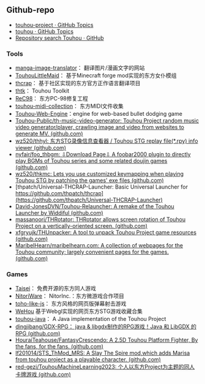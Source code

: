 ## Github-repo

- [touhou-project · GitHub Topics](https://github.com/topics/touhou-project)
- [touhou · GitHub Topics](https://github.com/topics/touhou)
- [Repository search Touhou · GitHub](https://github.com/search?q=touhou&type=repositories)

### Tools

- [manga-image-translator](https://github.com/Touhou-Public/manga-image-translator)： 翻译图片/漫画文字的网站
- [TouhouLittleMaid](https://github.com/Touhou-Public/TouhouLittleMaid)： 基于Minecraft forge mod实现的东方女仆模组
- [thcrap](https://github.com/Touhou-Public/thcrap)： 基于社区实现的东方官方正作语言翻译项目
- [thtk](https://github.com/Touhou-Public/thtk)： Touhou Toolkit
- [ReC98](https://github.com/Touhou-Public/ReC98)： 东方PC-98修复工程
- [touhou-midi-collection](https://github.com/Touhou-Public/touhou-midi-collection)： 东方MIDI文件收集
- [Touhou-Web-Engine](https://github.com/kvfrans/touhou)：engine for web-based bullet dodging game
- [Touhou-Public/th-music-video-generator: Touhou Project random music video generator/player, crawling image and video from websites to generate MV. (github.com)](https://github.com/Touhou-Public/th-music-video-generator)
- [wz520/thhyl: 东方STG录像信息查看器 / Touhou STG replay file(*.rpy) info viewer (github.com)](https://github.com/wz520/thhyl)
- [nyfair/foo_thbgm: ⇩Download Page⇩ A foobar2000 plugin to directly play BGMs of Touhou series and some related doujin games (github.com)](https://github.com/nyfair/foo_thbgm)
- [wz520/thkmc: Lets you use customized keymapping when playing Touhou STG by patching the games' exe files (github.com)](https://github.com/wz520/thkmc)
- [thpatch/Universal-THCRAP-Launcher: Basic Universal Launcher for https://github.com/thpatch/thcrap](https://github.com/thpatch/Universal-THCRAP-Launcher)
- [David-JonesDVN/Touhou-Relauncher: A remake of the Touhou Launcher by Widdiful (github.com)](https://github.com/David-JonesDVN/Touhou-Relauncher)
- [massanoori/THRotator: THRotator allows screen rotation of Touhou Project on a vertically-oriented screen. (github.com)](https://github.com/massanoori/THRotator)
- [xfgryujk/THUnpacker: A tool to unpack Touhou Project game resources (github.com)](https://github.com/xfgryujk/THUnpacker)
- [MaribelHearn/maribelhearn.com: A collection of webpages for the Touhou community; largely convenient pages for the games. (github.com)](https://github.com/MaribelHearn/maribelhearn.com)

### Games

- [Taisei](https://github.com/Touhou-Public/taisei)： 免费开源的东方同人游戏
- [NitoriWare](https://github.com/Touhou-Public/NitoriWare)： NitorInc.：东方微游戏合作项目
- [toho-like-js](https://github.com/Touhou-Public/toho-like-js)： 东方风格的网页版弹幕射击游戏
- [WeHou](https://github.com/Touhou-Public/WeHou) 基于Webgl实现的网页东方STG游戏收藏合集
- [touhou-java](https://github.com/tjumyk/touhou-java)： A Java implementation of the Touhou Project
- [dingjibang/GDX-RPG： java & libgdx制作的RPG游戏！Java 和 LibGDX 的 RPG (github.com)](https://github.com/dingjibang/GDX-RPG)
- [HouraiTeahouse/FantasyCrescendo: A 2.5D Touhou Platform Fighter, By the fans, for the fans. (github.com)](https://github.com/HouraiTeahouse/FantasyCrescendo)
- [lf201014/STS_ThMod_MRS: A Slay The Spire mod,which adds Marisa from touhou project as a playable character. (github.com)](https://github.com/lf201014/STS_ThMod_MRS)
- [red-gezi/TouhouMachineLearning2023: 个人以东方Project为主题的同人卡牌游戏 (github.com)](https://github.com/red-gezi/TouhouMachineLearning2023)
